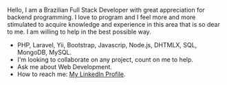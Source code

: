 Hello, I am a Brazilian Full Stack Developer with great appreciation for backend programming. I love to program and I feel more and more stimulated to acquire knowledge and experience in this area that is so dear to me. I am willing to help in the best possible way.

- PHP, Laravel, Yii, Bootstrap, Javascrip, Node.js, DHTMLX, SQL, MongoDB, MySQL.
- I'm looking to collaborate on any project, count on me to help.
- Ask me about Web Development.
- How to reach me: [My LinkedIn Profile](https://www.linkedin.com/in/matheus-gardin/).
